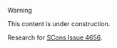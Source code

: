 > [!WARNING]
> This content is under construction.

Research for [SCons Issue 4656](https://github.com/SCons/scons/issues/4656).